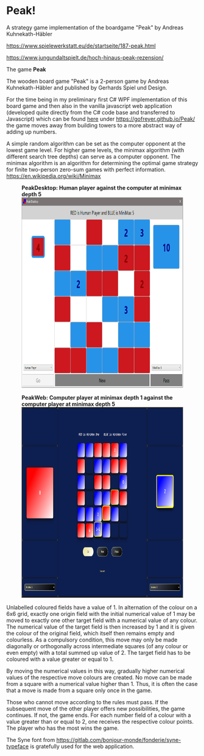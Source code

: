 # Peak!
A strategy game implementation of the boardgame "Peak" by Andreas Kuhnekath-Häbler  

https://www.spielewerkstatt.eu/de/startseite/187-peak.html

https://www.jungundaltspielt.de/hoch-hinaus-peak-rezension/

The game <strong>Peak</strong>

The wooden board game "Peak" is a 2-person game by Andreas Kuhnekath-Häbler and published by Gerhards Spiel und Design.

For the time being in my preliminary first C# WPF implementation of this board game and then also in the vanilla javascript web application (developed quite directly from the C# code base and transferred to Javascript) which can be found <a href="https://gofreyer.github.io/Peak/">here</a> under https://gofreyer.github.io/Peak/ the game moves away from building towers to a more abstract way of adding up numbers.

A simple random algorithm can be set as the computer opponent at the lowest game level. For higher game levels, the minimax algorithm (with different search tree depths) can serve as a computer opponent. The minimax algorithm is an algorithm for determining the optimal game strategy for finite two-person zero-sum games with perfect information.
https://en.wikipedia.org/wiki/Minimax

<figure>
    <figcaption><strong>PeakDesktop: Human player against the computer at minimax depth 5</strong></figcaption>
    <img src="https://github.com/gofreyer/Peak/blob/main/PeakDesktop/PeakScreenShot.PNG" height="500" width="800">
</figure>

<figure>
    <figcaption><strong>PeakWeb: Computer player at minimax depth 1 against the computer player  at minimax depth 5</strong></figcaption>
    <img src="https://github.com/gofreyer/Peak/blob/main/img/PeakWebScreenShot.png" height="500" width="800">
</figure>

<p>Unlabelled coloured fields have a value of 1. In alternation of the colour on a 6x6 grid, exactly one origin field with the initial numerical value of 1 may be moved to exactly one other target field with a numerical value of any colour. The numerical value of the target field is then increased by 1 and it is given the colour of the original field, which itself then remains empty and colourless. As a compulsory condition, this move may only be made diagonally or orthogonally across intermediate squares (of any colour or even empty) with a total summed up value of 2. The target field has to be coloured with a value greater or equal to 1. 

By moving the numerical values in this way, gradually higher numerical values of the respective move colours are created. No move can be made from a square with a numerical value higher than 1. Thus, it is often the case that a move is made from a square only once in the game.

Those who cannot move according to the rules must pass. If the subsequent move of the other player offers new possibilities, the game continues. If not, the game ends. For each number field of a colour with a value greater than or equal to 2, one receives the respective colour points. The player who has the most wins the game.

The Syne font from https://gitlab.com/bonjour-monde/fonderie/syne-typeface is gratefully used for the web application.
